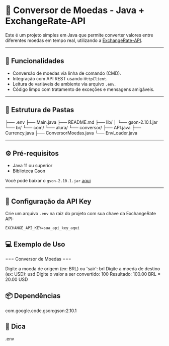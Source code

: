# 💱 Conversor de Moedas - Java + ExchangeRate-API

Este é um projeto simples em Java que permite converter valores entre diferentes moedas em tempo real, utilizando a [ExchangeRate-API](https://www.exchangerate-api.com/).

---

## 🚀 Funcionalidades

- Conversão de moedas via linha de comando (CMD).
- Integração com API REST usando `HttpClient`.
- Leitura de variáveis de ambiente via arquivo `.env`.
- Código limpo com tratamento de exceções e mensagens amigáveis.

---

## 📁 Estrutura de Pastas

├── .env
├── Main.java
├── README.md
├── lib/
│ └── gson-2.10.1.jar
└── br/
└── com/
└── alura/
└── conversor/
├── API.java
├── Currency.java
├── ConversorMoedas.java
└── EnvLoader.java


---

## ⚙️ Pré-requisitos

- Java 11 ou superior
- Biblioteca [Gson](https://github.com/google/gson)

Você pode baixar o `gson-2.10.1.jar` [aqui](https://repo1.maven.org/maven2/com/google/code/gson/gson/2.10.1/gson-2.10.1.jar)

---

## 🔐 Configuração da API Key

Crie um arquivo `.env` na raiz do projeto com sua chave da ExchangeRate API:

```env
EXCHANGE_API_KEY=sua_api_key_aqui
```

## 💻 Exemplo de Uso

=== Conversor de Moedas ===

Digite a moeda de origem (ex: BRL) ou 'sair': brl
Digite a moeda de destino (ex: USD): usd
Digite o valor a ser convertido: 100
Resultado: 100.00 BRL = 20.00 USD


## 📦 Dependências
com.google.code.gson:gson:2.10.1

## 🧠 Dica
.env
